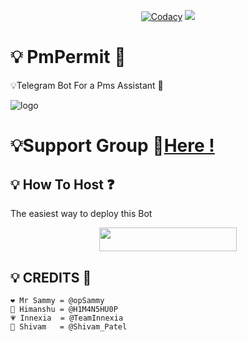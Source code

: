 <p align="center">
    <a href="https://app.codacy.com/manual/TeamInnexia/SecurityGuard/dashboard"> <img src="https://img.shields.io/codacy/grade/4d58f2a402b54aed8a7d95f7add45a81?color=cyan&logo=codacy&logoColor=white&style=for-the-badge" alt="Codacy" /></a>
    <a href="https://github.com/TeamInnexia/SecurityGuard"> <img src="https://img.shields.io/github/repo-size/TeamInnexia/SecurityGuard?color=cyan&logo=github&logoColor=white&style=for-the-badge" /></a>
</p>


#  💡 PmPermit 👮
💡Telegram Bot For a Pms Assistant 🤖 

![logo](https://telegra.ph/file/1150004bb3a98682d2523.jpg)
#  💡Support Group 👥[Here !](https://t.me/PmPermit)


## 💡 How To Host ❓️
The easiest way to deploy this Bot
<p align="center"><a href="https://heroku.com/deploy?template=https://github.com/TeamInnexia/PmSecurity"> <img src="https://img.shields.io/badge/Deploy%20To%20Heroku-black?style=for-the-badge&logo=heroku" width="220" height="38.45"/></a></p>
 
## 💡 CREDITS 💞

```
❤️ Mr Sammy = @opSammy
💙 Himanshu = @H1M4N5HU0P
💗 Innexia  = @TeamInnexia
💜 Shivam   = @Shivam_Patel
```
